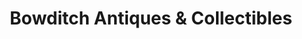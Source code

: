---
title: "Bowditch Antiques & Collectibles"
url: /bakersville/bowditch-antiques-and-collectibles/
shop: antiques
---